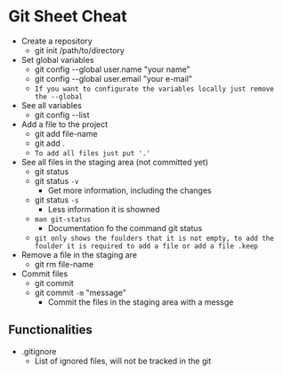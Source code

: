 # Git Sheet Cheat

- Create a repository
    - git init /path/to/directory
- Set global variables
    - git config --global user.name "your name" 
    - git config --global user.email "your e-mail" 
    - `If you want to configurate the variables locally just remove the --global`
- See all variables
    - git config --list
- Add a file to the project
    - git add file-name
    - git add . 
    - `To add all files just put '.'`
- See all files in the staging area (not committed yet)
    - git status
    - git status `-v` 
        - Get more information, including the changes
    - git status `-s`
        - Less information it is showned
    - `man git-status`
        - Documentation fo the command git status
    - `git only shows the foulders that it is not empty, to add the foulder it is required to add a file or add a file .keep`
- Remove a file in the staging are
    - git rm file-name
- Commit files
    - git commit
    - git commit `-m` "message"
        - Commit the files in the staging area with a messge


## Functionalities

- .gitignore
    - List of ignored files, will not be tracked in the git 